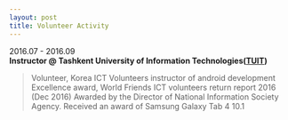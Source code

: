 ```yaml
---
layout: post
title: Volunteer Activity
---
```


2016.07 - 2016.09<br />
__Instructor @ Tashkent University of Information Technologies([TUIT](https://en.wikipedia.org/wiki/Tashkent_University_of_Information_Technologies))__<br />
> Volunteer, Korea ICT Volunteers
> instructor of android development
> Excellence award, World Friends ICT volunteers return report 2016 (Dec 2016)
> Awarded by the Director of National Information Society Agency. Received an award of Samsung Galaxy Tab 4 10.1

